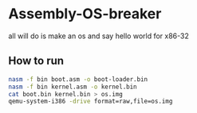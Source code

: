 # Assembly-OS-breaker
all will do is make an os and say hello world
for x86-32
## How to run
```bash
nasm -f bin boot.asm -o boot-loader.bin
nasm -f bin kernel.asm -o kernel.bin
cat boot.bin kernel.bin > os.img
qemu-system-i386 -drive format=raw,file=os.img
```

